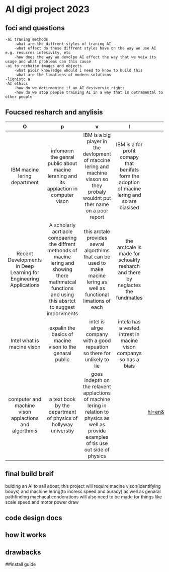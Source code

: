 # AI digi project 2023
## foci and questions
	-ai traning methods    
		-what are the diffrent styles of traning AI  
		-what effect do these diffrent styles have on the way we use AI e.g. resucres intesivity, etc  
		-how does the way we devolpe AI effect the way that we veiw its usage and what problems can this cause   
	-ai to rechaise images and objects  
		-what pioir knowledge whould i need to know to build this   
		-what are the limations of modern solutions   
	-lignistc a  
	-AI ethics  
		-how do we detirmanine if an AI desivervie rights  
		-how do we stop people training AI in a way that is detramental to other people  
  
   
## Foucsed resharch and anylisis

O|p|v|l|links
:--:|:--:|:--:|:--:|:--:
IBM macine lering department|infomorm the genral public about macine leraning and its applaction in computer vison|IBM is a big player in the devlopment of maccine lering and machine visson so they probaly wouldnt put ther name on a poor report| IBM is a for profit comapy that benifats form the adoption of macine lering and so are biasised|https://www.ibm.com/topics/machine-learning
Recent Developments in Deep Learning for Engineering Applications|A scholarly acrtiacle compaering the diffrent methonds of macine lering and showing there mathmatcal functions and using this absrtct to suggest imporvments| this arctale provides sevral algorthims that can be used to make macine lering as well as functional limations of each|the arctcale is made for schoalrly resharch and there by neglactes the fundmatles|https://www.ibm.com/topics/machine-learning
Intel what is macine vison|expalin the basics of macine vison to the genaral public| intel is alrge company with a good repuation so there for unlikely to lie|intela has a vested intrest in macine vison companys so has a biais
computer and machine vison applactions and algorthmis|a text book by the department of physics of hollyway universtiy|goes indepth on the relavent applactions of machine lering in relation to physics as well as provide examples of tis use out side of physics | |https://books.google.co.nz/books?hl=en&lr=&id=lwl7ZjOwq8gC&oi=fnd&pg=PP1&dq=machine+vision&ots=Tdud--DyrB&sig=L_OxKqFGFEID1l2eXOYt4-yM7L8#v=onepage&q=machine%20vision&f=false

##

## final build breif
bulding an AI to sail aboat, this project will require macine vison(identifying bouys) and machine lering(to incress speed and auracy) as well as genaral pathfinding 
machacal conderations will also need to be made for things like scale speed and motor power draw  

## code design docs

## how it works 

## drawbacks

##install guide


